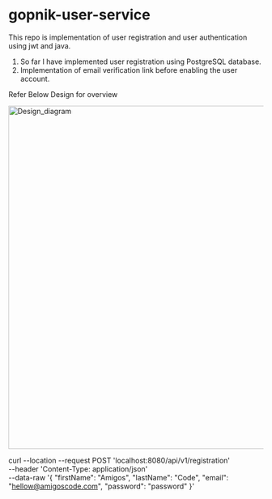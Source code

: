 # gopnik-user-service
This repo is implementation of user registration and user authentication using jwt and java.

1. So far I have implemented user registration using PostgreSQL database.
2. Implementation of email verification link before enabling the user account.

Refer Below Design for overview

<img width="679" alt="Design_diagram" src="https://github.com/aamir-gopnik/gopnik-user-service/assets/149511468/6ff391c5-ee23-4595-91d7-3cbf27e18a8c">



curl --location --request POST 'localhost:8080/api/v1/registration' \
--header 'Content-Type: application/json' \
--data-raw '{
"firstName": "Amigos",
"lastName": "Code",
"email": "hellow@amigoscode.com",
"password": "password"
}'